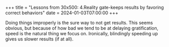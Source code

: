 +++
title = "Lessons from 30x500: 4.Reality gate-keeps results by favoring correct behaviors"
date = 2024-01-03T07:00:00
+++

Doing things improperly is the sure way to not get results. This seems obvious, but because of how bad we tend to be at delaying gratification, speed is the natural thing we focus on. Ironically, blindingly speeding up gives us slower results (if at all).